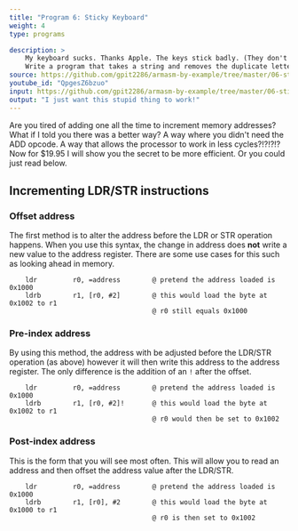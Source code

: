 ```yaml
---
title: "Program 6: Sticky Keyboard"
weight: 4
type: programs

description: >
    My keyboard sucks. Thanks Apple. The keys stick badly. (They don't really 🤷‍♂️)
    Write a program that takes a string and removes the duplicate letters. 
source: https://github.com/gpit2286/armasm-by-example/tree/master/06-sticky-keyboard
youtube_id: "QpgesZ6bzuo" 
input: https://github.com/gpit2286/armasm-by-example/tree/master/06-sticky-keyboard/template
output: "I just want this stupid thing to work!"
---
```



 
Are you tired of adding one all the time to increment memory addresses? What if 
I told you there was a better way? A way where you didn't need the ADD opcode. 
A way that allows the processor to work in less cycles?!?!?!? 
Now for <span class="blink_text">$19.95</span> I will show you the secret to be 
more efficient. Or you could just read below. 

## Incrementing LDR/STR instructions 

### Offset address 

The first method is to alter the address before the LDR or STR operation happens. 
When you use this syntax, the change in address does **not** write a new value to 
the address register. There are some use cases for this such as looking ahead in memory. 

```armasm 
    ldr         r0, =address        @ pretend the address loaded is 0x1000
    ldrb        r1, [r0, #2]        @ this would load the byte at 0x1002 to r1 
                                    @ r0 still equals 0x1000 
```

### Pre-index address

By using this method, the address with be adjusted before the LDR/STR operation 
(as above) however it will then write this address to the address register. The only 
difference is the addition of an `!` after the offset. 

```armasm 
    ldr         r0, =address        @ pretend the address loaded is 0x1000
    ldrb        r1, [r0, #2]!       @ this would load the byte at 0x1002 to r1 
                                    @ r0 would then be set to 0x1002 
```

### Post-index address 

This is the form that you will see most often.  This will allow you to read an 
address and then offset the address value after the LDR/STR. 

```armasm 
    ldr         r0, =address        @ pretend the address loaded is 0x1000
    ldrb        r1, [r0], #2        @ this would load the byte at 0x1000 to r1 
                                    @ r0 is then set to 0x1002 
```

